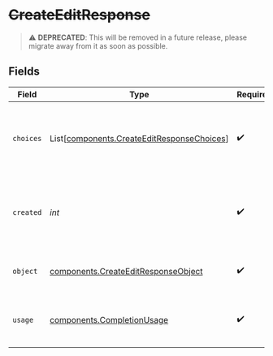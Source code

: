 # ~~CreateEditResponse~~

> :warning: **DEPRECATED**: This will be removed in a future release, please migrate away from it as soon as possible.


## Fields

| Field                                                                                              | Type                                                                                               | Required                                                                                           | Description                                                                                        |
| -------------------------------------------------------------------------------------------------- | -------------------------------------------------------------------------------------------------- | -------------------------------------------------------------------------------------------------- | -------------------------------------------------------------------------------------------------- |
| `choices`                                                                                          | List[[components.CreateEditResponseChoices](../../models/components/createeditresponsechoices.md)] | :heavy_check_mark:                                                                                 | A list of edit choices. Can be more than one if `n` is greater than 1.                             |
| `created`                                                                                          | *int*                                                                                              | :heavy_check_mark:                                                                                 | The Unix timestamp (in seconds) of when the edit was created.                                      |
| `object`                                                                                           | [components.CreateEditResponseObject](../../models/components/createeditresponseobject.md)         | :heavy_check_mark:                                                                                 | The object type, which is always `edit`.                                                           |
| `usage`                                                                                            | [components.CompletionUsage](../../models/components/completionusage.md)                           | :heavy_check_mark:                                                                                 | Usage statistics for the completion request.                                                       |